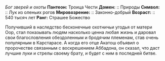 *Бог зверей и охоты*
**Пантеон:** Троица Чести
**Домен:** :: Природы
**Символ:**        :: Лук из оленьих рогов
**Мировозрение:**   :: Законно-добрый
**Возраст:**     :: 540 тысяч лет
**Ранг:** Страшее Божество

Получивший в наследство бесконечные охотничьи угодья от матери Оор, стал показывать людям насколько ценна любая жизнь и даровал свои благословления обездоленным и бродячим племенам, став очень популярным в Карстарасе. А когда его отце Акатош объявил о пророчестве связанным с воскрешением Аббадона, он сказал, что даст лучшие луки и стрелы своему брату, и будет с ним в последней битве.